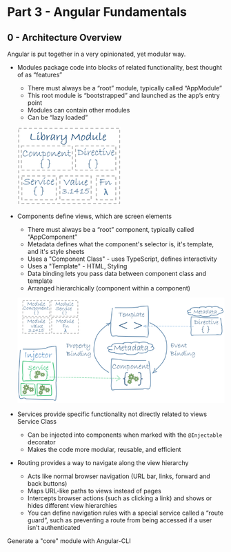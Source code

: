 # Part 3 - Angular Fundamentals
## 0 - Architecture Overview

Angular is put together in a very opinionated, yet modular way.

* Modules package code into blocks of related functionality, best thought of as “features”
    * There must always be a “root” module, typically called “AppModule”
    * This root module is “bootstrapped” and launched as the app’s entry point
    * Modules can contain other modules
    * Can be “lazy loaded”

    ![](library-module.png)


* Components define views, which are screen elements
    * There must always be a “root” component, typically called “AppComponent”
    * Metadata defines what the component's selector is, it's template, and it's style sheets
    * Uses a "Component Class" - uses TypeScript, defines interactivity
    * Uses a "Template" - HTML, Styling
    * Data binding lets you pass data between component class and template
    * Arranged hierarchically (component within a component)

    ![](overview2.png)


* Services provide specific functionality not directly related to views Service Class
    * Can be injected into components when marked with the `@Injectable` decorator
    * Makes the code more modular, reusable, and efficient
* Routing provides a way to navigate along the view hierarchy
    * Acts like normal browser navigation (URL bar, links, forward and back buttons)
    * Maps URL-like paths to views instead of pages
    * Intercepts browser actions (such as clicking a link) and shows or hides different view hierarchies
    * You can define navigation rules with a special service called a “route guard”, such as preventing a route from being accessed if a user isn’t authenticated

Generate a "core" module with Angular-CLI
